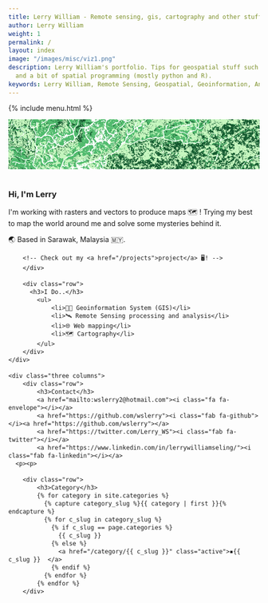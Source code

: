 ```yaml
---
title: Lerry William - Remote sensing, gis, cartography and other stuff!
author: Lerry William
weight: 1
permalink: /
layout: index
image: "/images/misc/viz1.png"
description: Lerry William's portfolio. Tips for geospatial stuff such as Geoinformation, Remote Sensing, Geomatics,
  and a bit of spatial programming (mostly python and R).
keywords: Lerry William, Remote Sensing, Geospatial, Geoinformation, Analysis, Geomatics, Cartography, Sarawak, GIS, Python, R, Geostatistics
---
```

{% include menu.html %}

![img_grn1.png](/images/misc/img_grn1.png)
<p></p>
<div class="row">
	<div class="nine columns">
		<div class="row">
		<h3>Hi, I'm Lerry</h3>
    <p>
		I'm working with rasters and vectors to produce maps 🗺️ ! Trying my best to map the world around me and solve some mysteries behind it.
    </p>
		<p>🌏 Based in Sarawak, Malaysia 🇲🇾.</p>

		<!-- Check out my <a href="/projects">project</a> 🖥️! -->
		</div>

		<div class="row">
		  <h3>I Do..</h3>
			<ul>
				<li>👨‍💻 Geoinformation System (GIS)</li>
				<li>🛰️ Remote Sensing processing and analysis</li>
				<li>🌐 Web mapping</li>
				<li>🗺️ Cartography</li>
			</ul>
		</div>
	</div>

	<div class="three columns">
		<div class="row">
			<h3>Contact</h3>
			<a href="mailto:wslerry2@hotmail.com"><i class="fa fa-envelope"></i></a>
			<a href="https://github.com/wslerry"><i class="fab fa-github"></i><a href="https://github.com/wslerry"></a>
			<a href="https://twitter.com/Lerry_WS"><i class="fab fa-twitter"></i></a>
			<a href="https://www.linkedin.com/in/lerrywilliamseling/"><i class="fab fa-linkedin"></i></a>
      <p><p>

		<div class="row">
			<h3>Category</h3>
			{% for category in site.categories %}
			  {% capture category_slug %}{{ category | first }}{% endcapture %}
			  {% for c_slug in category_slug %}
				{% if c_slug == page.categories %}
				  {{ c_slug }}
				{% else %}
				  <a href="/category/{{ c_slug }}" class="active">▪️{{ c_slug }}  </a>
				{% endif %}
			  {% endfor %}
			{% endfor %}
		</div>
